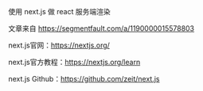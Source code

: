使用 next.js 做 react 服务端渲染


文章来自 https://segmentfault.com/a/1190000015578803

next.js官网：https://nextjs.org/

next.js官方教程：https://nextjs.org/learn

next.js Github：https://github.com/zeit/next.js
